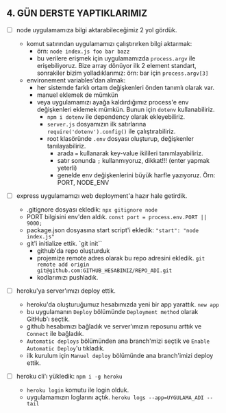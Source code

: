 ## 4. GÜN DERSTE YAPTIKLARIMIZ

- [ ] node uygulamamıza bilgi aktarabileceğimiz 2 yol gördük.
    - komut satırından uygulamamızı çalıştırırken bilgi aktarmak:
        - örn: `node index.js foo bar bazz`
        - bu verilere erişmek için uygulamamızda `process.argv` ile erişebiliyoruz. Bize array dönüyor ilk 2 element standart, sonrakiler bizim yolladıklarımız: örn: bar için `process.argv[3]`
    - environement variables'dan almak:
        - her sistemde farklı ortam değişkenleri önden tanımlı olarak var.
        - manuel eklemek de mümkün
        - veya uygulamamızı ayağa kaldırdığımız process'e env değişkenleri eklemek mümkün. Bunun için `dotenv` kullanabiliriz. 
            - `npm i dotenv` ile dependency olarak ekleyebiliriz.
            - `server.js` dosyamızın ilk satırlarına `require('dotenv').config()` ile çalıştırabiliriz.
            - root klasöründe `.env` dosyası oluşturup, değişkenler tanılayabiliriz. 
                - arada `=` kullanarak key-value ikilileri tanımlayabiliriz.
                - satır sonunda `;` kullanmıyoruz, dikkat!!! (enter yapmak yeterli)
                - genelde env değişkenlerini büyük harfle yazıyoruz. Örn: PORT, NODE_ENV
                

- [ ] express uygulamamızı web deployment'a hazır hale getirdik.
    - .gitignore dosyası ekledik: `npx gitignore node`
    - PORT bilgisini env'den aldık. `const port = process.env.PORT || 9000;`
    - package.json dosyasına start script'i ekledik: `"start": "node index.js"`
    - git'i initialize ettik. `git init``
        - github'da repo oluşturduk
        - projemize remote adres olarak bu repo adresini ekledik. `git remote add origin git@github.com:GITHUB_HESABINIZ/REPO_ADI.git`
        - kodlarımızı pushladık. 


- [ ] heroku'ya server'ımızı deploy ettik.
    - heroku'da oluşturuğumuz hesabımızda yeni bir app yarattık. `new app`
    - bu uygulamanın `Deploy` bölümünde `Deployment method` olarak GitHub'ı seçtik.
    - github hesabımızı bağladık ve server'ımızın reposunu arttık ve `Connect` ile bağladık.
    - `Automatic deploys` bölümünden ana branch'mizi seçtik ve `Enable Automatic Deploy`'u tıkladık.
    - ilk kurulum için `Manuel deploy` bölümünde ana branch'imizi deploy ettik.

- [ ] heroku cli'ı yükledik: `npm i -g heroku`
    - `heroku login` komutu ile login olduk.
    - uygulamamızın loglarını açtık. `heroku logs --app=UYGULAMA_ADI --tail`

        